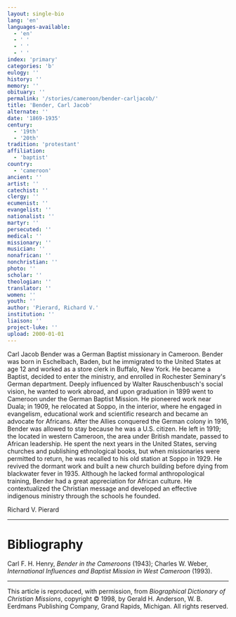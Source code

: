```yaml
---
layout: single-bio
lang: 'en'
languages-available:
  - 'en'
  - ' '
  - ' '
  - ' '
index: 'primary'
categories: 'b'
eulogy: ''
history: ''
memory: ''
obituary: ''
permalink: '/stories/cameroon/bender-carljacob/'
title: 'Bender, Carl Jacob'
alternate: ''
date: '1869-1935'
century:
  - '19th'
  - '20th'
tradition: 'protestant'
affiliation:
  - 'baptist'
country:
  - 'cameroon'
ancient: ''
artist: ''
catechist: ''
clergy: ''
ecumenist: ''
evangelist: ''
nationalist: ''
martyr: ''
persecuted: ''
medical: ''
missionary: ''
musician: ''
nonafrican: ''
nonchristian: ''
photo: ''
scholar: ''
theologian: ''
translator: ''
women: ''
youth: ''
author: 'Pierard, Richard V.'
institution: ''
liaison: ''
project-luke: ''
upload: 2000-01-01
---
```



Carl Jacob Bender was a German Baptist missionary in Cameroon. Bender was born in Eschelbach, Baden, but he immigrated to the United States at age 12 and worked as a store clerk in Buffalo, New York. He became a Baptist, decided to enter the ministry, and enrolled in Rochester Seminary's German department. Deeply influenced by Walter Rauschenbusch's social vision, he wanted to work abroad, and upon graduation in 1899 went to Cameroon under the German Baptist Mission. He pioneered work near Duala; in 1909, he relocated at Soppo, in the interior, where he engaged in evangelism, educational work and scientific research and became an advocate for Africans. After the Allies conquered the German colony in 1916, Bender was allowed to stay because he was a U.S. citizen. He left in 1919; the located in western Cameroon, the area under British mandate, passed to African leadership. He spent the next years in the United States, serving churches and publishing ethnological books, but when missionaries were permitted to return, he was recalled to his old station at Soppo in 1929. He revived the dormant work and built a new church building before dying from blackwater fever in 1935. Although he lacked formal anthropological training, Bender had a great appreciation for African culture. He contextualized the Christian message and developed an effective indigenous ministry through the schools he founded.

Richard V. Pierard

---

# Bibliography

Carl F. H. Henry, *Bender in the Cameroons* (1943); Charles W. Weber, *International Influences and Baptist Mission in West Cameroon* (1993).

---

This article is reproduced, with permission, from *Biographical Dictionary of Christian Missions*, copyright © 1998, by Gerald H. Anderson, W. B. Eerdmans Publishing Company, Grand Rapids, Michigan. All rights reserved.